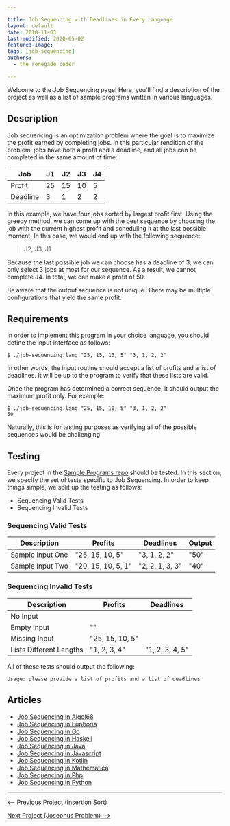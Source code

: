 ```yaml
---

title: Job Sequencing with Deadlines in Every Language
layout: default
date: 2018-11-03
last-modified: 2020-05-02
featured-image:
tags: [job-sequencing]
authors:
  - the_renegade_coder

---
```


Welcome to the Job Sequencing page! Here, you'll find a description of the project as well as a list of sample programs written in various languages.

## Description

Job sequencing is an optimization problem where the goal is to maximize the
profit earned by completing jobs. In this particular rendition of the problem,
jobs have both a profit and a deadline, and all jobs can be completed in the
same amount of time:

| Job      | J1  | J2  | J3  | J4  |
| -------- | --- | --- | --- | --- |
| Profit   | 25  | 15  | 10  | 5   |
| Deadline | 3   | 1   | 2   | 2   |

In this example, we have four jobs sorted by largest profit first.
Using the greedy method, we can come up with the best sequence by
choosing the job with the current highest profit and scheduling it
at the last possible moment. In this case, we would end up with the
following sequence:

> J2, J3, J1

Because the last possible job we can choose has a deadline of 3, we can
only select 3 jobs at most for our sequence. As a result, we cannot
complete J4. In total, we can make a profit of 50.

Be aware that the output sequence is not unique. There may be multiple
configurations that yield the same profit.


## Requirements

In order to implement this program in your choice language, you should
define the input interface as follows:

```console
$ ./job-sequencing.lang "25, 15, 10, 5" "3, 1, 2, 2"
```

In other words, the input routine should accept a list of profits and
a list of deadlines. It will be up to the program to verify that these
lists are valid.

Once the program has determined a correct sequence, it should
output the maximum profit only. For example:

```console
$ ./job-sequencing.lang "25, 15, 10, 5" "3, 1, 2, 2"
50
```

Naturally, this is for testing
purposes as verifying all of the possible sequences would be
challenging.


## Testing

Every project in the [Sample Programs repo](https://github.com/TheRenegadeCoder/sample-programs) should be tested.
In this section, we specify the set of tests specific to Job Sequencing.
In order to keep things simple, we split up the testing as follows:

- Sequencing Valid Tests
- Sequencing Invalid Tests

### Sequencing Valid Tests

| Description | Profits | Deadlines | Output |
| ----------- | ------- | --------- | ------ |
| Sample Input One | "25, 15, 10, 5" | "3, 1, 2, 2" | "50" |
| Sample Input Two | "20, 15, 10, 5, 1" | "2, 2, 1, 3, 3" | "40" |

### Sequencing Invalid Tests

| Description | Profits | Deadlines |
| ----------- | ------- | --------- |
| No Input |  |  |
| Empty Input | "" |  |
| Missing Input | "25, 15, 10, 5" |  |
| Lists Different Lengths | "1, 2, 3, 4" | "1, 2, 3, 4, 5" |

All of these tests should output the following:

```
Usage: please provide a list of profits and a list of deadlines
```


## Articles

- [Job Sequencing in Algol68](https://sampleprograms.io/projects/job-sequencing/algol68)
- [Job Sequencing in Euphoria](https://sampleprograms.io/projects/job-sequencing/euphoria)
- [Job Sequencing in Go](https://sampleprograms.io/projects/job-sequencing/go)
- [Job Sequencing in Haskell](https://sampleprograms.io/projects/job-sequencing/haskell)
- [Job Sequencing in Java](https://sampleprograms.io/projects/job-sequencing/java)
- [Job Sequencing in Javascript](https://sampleprograms.io/projects/job-sequencing/javascript)
- [Job Sequencing in Kotlin](https://sampleprograms.io/projects/job-sequencing/kotlin)
- [Job Sequencing in Mathematica](https://sampleprograms.io/projects/job-sequencing/mathematica)
- [Job Sequencing in Php](https://sampleprograms.io/projects/job-sequencing/php)
- [Job Sequencing in Python](https://sampleprograms.io/projects/job-sequencing/python)

***

<nav class="project-nav">

<div id="prev" markdown="1">

[<-- Previous Project (Insertion Sort)](https://sampleprograms.io/projects/insertion-sort)

</div>

<div id="next" markdown="1">

[Next Project (Josephus Problem) -->](https://sampleprograms.io/projects/josephus-problem)

</div>

</nav>